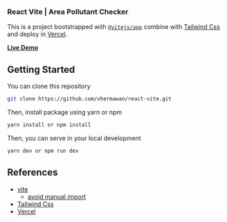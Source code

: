 ### React Vite | Area Pollutant Checker

This is a project bootstrapped with [`@vitejs/app`](https://vitejs.dev/guide/#scaffolding-your-first-vite-project) combine with [Tailwind Css](https://tailwindcss.com/) and deploy in [Vercel](https://vercel.com/).

[**Live Demo**](https://react-vite-eta.vercel.app/)

## Getting Started

You can clone this repository

```bash
git clone https://github.com/vhermawan/react-vite.git
```

Then, install package using yarn or npm

```bash
yarn install or npm install
```

Then, you can serve in your local development

```bash
yarn dev or npm run dev
```

## References

- [vite](https://vitejs.dev)
  - [avoid manual import](https://vitejs.dev/guide/features.html#jsx)
- [Tailwind Css](https://tailwindcss.com/)
- [Vercel](https://vercel.com/)
